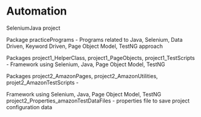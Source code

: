 # Automation

SeleniumJava project

Package practicePrograms - 
Programs related to Java, Selenium, Data Driven, Keyword Driven, Page Object Model, TestNG approach

Packages project1_HelperClass, project1_PageObjects, project1_TestScripts - 
Framework using Selenium, Java, Page Object Model, TestNG

Packages project2_AmazonPages, project2_AmazonUtilities, projet2_AmazonTestScripts - 

Framework using Selenium, Java, Page Object Model, TestNG
project2_Properties_amazonTestDataFiles - properties file to save project configuration data
